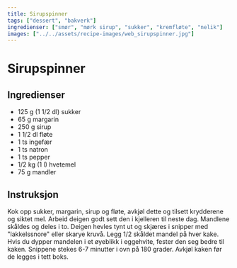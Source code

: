 ```yaml
---
title: Sirupspinner
tags: ["dessert", "bakverk"]
ingredienser: ["smør", "mørk sirup", "sukker", "kremfløte", "nelik"]
images: ["../../assets/recipe-images/web_sirupspinner.jpg"]
---
```


# Sirupspinner

## Ingredienser

- 125 g (1 1/2 dl) sukker
- 65 g margarin
- 250 g sirup
- 1 1/2 dl fløte
- 1 ts ingefær
- 1 ts natron
- 1 ts pepper
- 1/2 kg (1 l) hvetemel
- 75 g mandler

## Instruksjon

Kok opp sukker, margarin, sirup og fløte, avkjøl dette og tilsett krydderene og siktet mel. Arbeid deigen godt sett den i kjelleren til neste dag. Mandlene skåldes og deles i to. Deigen hevles tynt ut og skjæres i snipper med "lakkelssnore" eller skarye kruvå. Legg 1/2 skåldet mandel på hver kake. Hvis du dypper mandelen i et øyeblikk i eggehvite, fester den seg bedre til kaken. Snippene stekes 6-7 minutter i ovn på 180 grader. Avkjøl kaken før de legges i tett boks.
